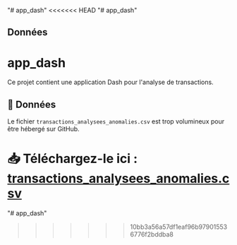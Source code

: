"# app_dash" 
<<<<<<< HEAD
"# app_dash" 
## Données

# app_dash

Ce projet contient une application Dash pour l'analyse de transactions.

## 📁 Données

Le fichier `transactions_analysees_anomalies.csv` est trop volumineux pour être hébergé sur GitHub.

📥 **Téléchargez-le ici** : [transactions_analysees_anomalies.csv](https://drive.google.com/file/d/1s0VACER67NHI-4yPNK1Z9xQ3Pl40bMB8/view?usp=sharing)
=======
"# app_dash" 
>>>>>>> 10bb3a56a57df1eaf96b979015536776f2bddba8
